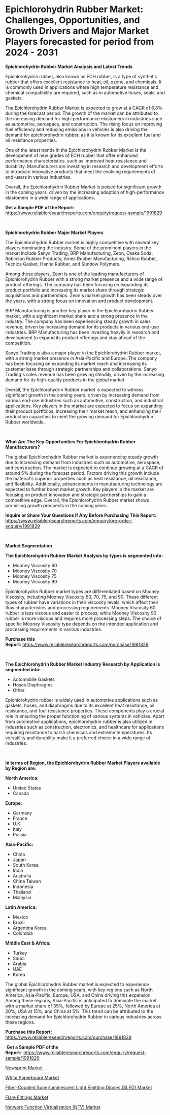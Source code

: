 <p><h1>Epichlorohydrin Rubber Market: Challenges, Opportunities, and Growth Drivers and Major Market Players forecasted for period from 2024 - 2031</h1></p><p><strong>Epichlorohydrin Rubber Market Analysis and Latest Trends</strong></p>
<p><p>Epichlorohydrin rubber, also known as ECH rubber, is a type of synthetic rubber that offers excellent resistance to heat, oil, ozone, and chemicals. It is commonly used in applications where high temperature resistance and chemical compatibility are required, such as in automotive hoses, seals, and gaskets.</p><p>The Epichlorohydrin Rubber Market is expected to grow at a CAGR of 6.8% during the forecast period. The growth of the market can be attributed to the increasing demand for high-performance elastomers in industries such as automotive, aerospace, and construction. The rising focus on improving fuel efficiency and reducing emissions in vehicles is also driving the demand for epichlorohydrin rubber, as it is known for its excellent fuel and oil resistance properties.</p><p>One of the latest trends in the Epichlorohydrin Rubber Market is the development of new grades of ECH rubber that offer enhanced performance characteristics, such as improved heat resistance and durability. Manufacturers are investing in research and development efforts to introduce innovative products that meet the evolving requirements of end-users in various industries.</p><p>Overall, the Epichlorohydrin Rubber Market is poised for significant growth in the coming years, driven by the increasing adoption of high-performance elastomers in a wide range of applications.</p></p>
<p><strong>Get a Sample PDF of the Report:&nbsp;</strong> <a href="https://www.reliableresearchreports.com/enquiry/request-sample/1991829">https://www.reliableresearchreports.com/enquiry/request-sample/1991829</a></p>
<p>&nbsp;</p>
<p><strong>Epichlorohydrin Rubber Major Market Players</strong></p>
<p><p>The Epichlorohydrin Rubber market is highly competitive with several key players dominating the industry. Some of the prominent players in the market include Sanyo Trading, BRP Manufacturing, Zeon, Osaka Soda, Robinson Rubber Products, Ames Rubber Manufacturing, Rahco Rubber, Tecnica Gasket, Hanna Rubber, and Sundow Polymers.</p><p>Among these players, Zeon is one of the leading manufacturers of Epichlorohydrin Rubber with a strong market presence and a wide range of product offerings. The company has been focusing on expanding its product portfolio and increasing its market share through strategic acquisitions and partnerships. Zeon's market growth has been steady over the years, with a strong focus on innovation and product development.</p><p>BRP Manufacturing is another key player in the Epichlorohydrin Rubber market, with a significant market share and a strong presence in the industry. The company has been experiencing steady growth in sales revenue, driven by increasing demand for its products in various end-use industries. BRP Manufacturing has been investing heavily in research and development to expand its product offerings and stay ahead of the competition.</p><p>Sanyo Trading is also a major player in the Epichlorohydrin Rubber market, with a strong market presence in Asia-Pacific and Europe. The company has been focusing on expanding its market reach and increasing its customer base through strategic partnerships and collaborations. Sanyo Trading's sales revenue has been growing steadily, driven by the increasing demand for its high-quality products in the global market.</p><p>Overall, the Epichlorohydrin Rubber market is expected to witness significant growth in the coming years, driven by increasing demand from various end-use industries such as automotive, construction, and industrial applications. Key players in the market are expected to focus on expanding their product portfolios, increasing their market reach, and enhancing their production capacities to meet the growing demand for Epichlorohydrin Rubber worldwide.</p></p>
<p>&nbsp;</p>
<p><strong>What Are The Key Opportunities For Epichlorohydrin Rubber Manufacturers?</strong></p>
<p><p>The global Epichlorohydrin Rubber market is experiencing steady growth due to increasing demand from industries such as automotive, aerospace, and construction. The market is expected to continue growing at a CAGR of around 5% during the forecast period. Factors driving this growth include the material's superior properties such as heat resistance, oil resistance, and flexibility. Additionally, advancements in manufacturing technology are expected to further boost market growth. Key players in the market are focusing on product innovation and strategic partnerships to gain a competitive edge. Overall, the Epichlorohydrin Rubber market shows promising growth prospects in the coming years.</p></p>
<p><strong>Inquire or Share Your Questions If Any Before Purchasing This Report:</strong> <a href="https://www.reliableresearchreports.com/enquiry/pre-order-enquiry/1991829">https://www.reliableresearchreports.com/enquiry/pre-order-enquiry/1991829</a></p>
<p>&nbsp;</p>
<p><strong>Market Segmentation</strong></p>
<p><strong>The Epichlorohydrin Rubber Market Analysis by types is segmented into:</strong></p>
<p><ul><li>Mooney Viscosity 60</li><li>Mooney Viscosity 70</li><li>Mooney Viscosity 75</li><li>Mooney Viscosity 90</li></ul></p>
<p><p>Epichlorohydrin Rubber market types are differentiated based on Mooney Viscosity, including Mooney Viscosity 60, 70, 75, and 90. These different types of rubber have variations in their viscosity levels, which affect their flow characteristics and processing requirements. Mooney Viscosity 60 rubber is less viscous and easier to process, while Mooney Viscosity 90 rubber is more viscous and requires more processing steps. The choice of specific Mooney Viscosity type depends on the intended application and processing requirements in various industries.</p></p>
<p><strong>Purchase this Report:&nbsp;</strong><a href="https://www.reliableresearchreports.com/purchase/1991829">https://www.reliableresearchreports.com/purchase/1991829</a></p>
<p>&nbsp;</p>
<p><strong>The Epichlorohydrin Rubber Market Industry Research by Application is segmented into:</strong></p>
<p><ul><li>Automobile Gaskets</li><li>Hoses Diaphragms</li><li>Other</li></ul></p>
<p><p>Epichlorohydrin rubber is widely used in automotive applications such as gaskets, hoses, and diaphragms due to its excellent heat resistance, oil resistance, and fuel resistance properties. These components play a crucial role in ensuring the proper functioning of various systems in vehicles. Apart from automotive applications, epichlorohydrin rubber is also utilized in industries such as construction, electronics, and healthcare for applications requiring resistance to harsh chemicals and extreme temperatures. Its versatility and durability make it a preferred choice in a wide range of industries.</p></p>
<p>&nbsp;</p>
<p><strong>In terms of Region, the Epichlorohydrin Rubber Market Players available by Region are:</strong></p>
<p>
    <p> <strong> North America: </strong>
        <ul>
            <li>United States</li>
            <li>Canada</li>
        </ul>
        </p> 
    <p> <strong> Europe: </strong>
        <ul>
            <li>Germany</li>
            <li>France</li>
            <li>U.K.</li>
            <li>Italy</li>
            <li>Russia</li>
        </ul>
        </p> 
    <p> <strong> Asia-Pacific: </strong>
        <ul>
            <li>China</li>
            <li>Japan</li>
            <li>South Korea</li>
            <li>India</li>
            <li>Australia</li>
            <li>China Taiwan</li>
            <li>Indonesia</li>
            <li>Thailand</li>
            <li>Malaysia</li>
        </ul>
        </p> 
    <p> <strong> Latin America: </strong>
        <ul>
            <li>Mexico</li>
            <li>Brazil</li>
            <li>Argentina Korea</li>
            <li>Colombia</li>
        </ul>
        </p> 
    <p> <strong> Middle East & Africa: </strong>
        <ul>
            <li>Turkey</li>
            <li>Saudi</li>
            <li>Arabia</li>
            <li>UAE</li>
            <li>Korea</li>
        </ul>
    </p>
    </p>
<p><p>The global Epichlorohydrin Rubber market is expected to experience significant growth in the coming years, with key regions such as North America, Asia-Pacific, Europe, USA, and China driving this expansion. Among these regions, Asia-Pacific is anticipated to dominate the market with a market share of 35%, followed by Europe at 25%, North America at 20%, USA at 15%, and China at 5%. This trend can be attributed to the increasing demand for Epichlorohydrin Rubber in various industries across these regions.</p></p>
<p><strong>Purchase this Report: </strong><a href="https://www.reliableresearchreports.com/purchase/1991829">https://www.reliableresearchreports.com/purchase/1991829</a></p>
<p>&nbsp;<strong>Get a Sample PDF of the Report:&nbsp;&nbsp;</strong><a href="https://www.reliableresearchreports.com/enquiry/request-sample/1991829">https://www.reliableresearchreports.com/enquiry/request-sample/1991829</a></p>
<p><strong></strong></p>
<p><p><a href="https://github.com/myacatherineblakecaczo9vcsw/Market-Research-Report-List-1/blob/main/newsprint-market.md">Newsprint Market</a></p><p><a href="https://github.com/okotobwrhuteie/Market-Research-Report-List-1/blob/main/white-paperboard-market.md">White Paperboard Market</a></p><p><a href="https://flame-sidecar-702.notion.site/Fiber-Coupled-Superluminescent-Light-Emitting-Diodes-SLED-Market-Size-Market-Trends-and-Growth-O-b801d14020574bbf936a0ad701ea289b">Fiber-Coupled Superluminescent Light Emitting Diodes (SLED) Market</a></p><p><a href="https://view.publitas.com/reportprime-1/global-flare-fittings-market-by-types-applications-and-major-players-with-regional-growth-rate-analysis-and-development-situation-from-2023-to-2030/">Flare Fittings Market</a></p><p><a href="https://issuu.com/reportprime-2/docs/network-function-virtualization-nfv-market-size-20">Network Function Virtualization (NFV) Market</a></p></p>